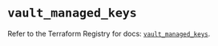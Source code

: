 # `vault_managed_keys`

Refer to the Terraform Registry for docs: [`vault_managed_keys`](https://registry.terraform.io/providers/hashicorp/vault/4.6.0/docs/resources/managed_keys).
